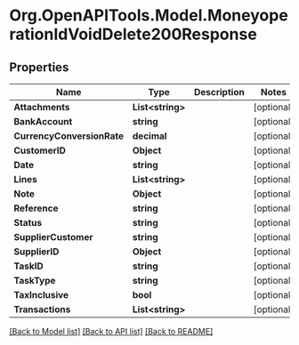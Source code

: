 # Org.OpenAPITools.Model.MoneyoperationIdVoidDelete200Response

## Properties

Name | Type | Description | Notes
------------ | ------------- | ------------- | -------------
**Attachments** | **List&lt;string&gt;** |  | [optional] 
**BankAccount** | **string** |  | [optional] 
**CurrencyConversionRate** | **decimal** |  | [optional] 
**CustomerID** | **Object** |  | [optional] 
**Date** | **string** |  | [optional] 
**Lines** | **List&lt;string&gt;** |  | [optional] 
**Note** | **Object** |  | [optional] 
**Reference** | **string** |  | [optional] 
**Status** | **string** |  | [optional] 
**SupplierCustomer** | **string** |  | [optional] 
**SupplierID** | **Object** |  | [optional] 
**TaskID** | **string** |  | [optional] 
**TaskType** | **string** |  | [optional] 
**TaxInclusive** | **bool** |  | [optional] 
**Transactions** | **List&lt;string&gt;** |  | [optional] 

[[Back to Model list]](../README.md#documentation-for-models) [[Back to API list]](../README.md#documentation-for-api-endpoints) [[Back to README]](../README.md)

